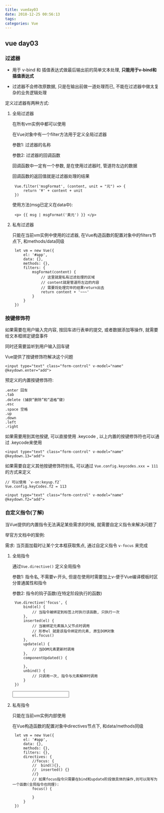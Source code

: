 ```yaml
---
title: vueday03
date: 2018-12-25 00:56:13
tags:
categories: Vue
---
```



## vue day03 ##

### 过滤器 ###

- 用于 v-bind 和 插值表达式做最后输出前的简单文本处理, **只能用于v-bind和插值表达式**

- 过滤器不会修改原数据, 只是在输出前做一道处理而已, 不能在过滤器中做太复杂的业务逻辑处理

定义过滤器有两种方式:

1. 全局过滤器

	在所有vm实例中都可以使用

	在Vue对象中有一个filter方法用于定义全局过滤器

	参数1: 过滤器的名称

	参数2: 过滤器的回调函数

	回调函数中一定有一个参数, 是在使用过滤器时, 管道符左边的数据

	回调函数的返回值就是过滤器处理的结果

		Vue.filter('msgFormat', (content, unit = "元") => {
			return '¥' + content + unit
		})

	使用方法(msg已定义在data中):

		<p> {{ msg | msgFormat('美元') }} </p>

2. 私有过滤器

	只能在当前vm实例中使用的过滤器, 在Vue构造函数的配置对象中的filters节点下, 和methods/data同级

		let vm = new Vue({
			el: '#app',
			data: {},
			methods: {},
			filters: {
				msgFormat(content) {
					// 这里就是私有过滤处理的区域
					// content就是管道符左边的内容
					// 需要将处理完毕的结果return出去
					return content + '~~~'
				}
			}
		})

### 按键修饰符 ###

如果需要在用户输入完内容, 按回车进行表单的提交, 或者数据添加等操作, 就需要给文本框绑定键盘事件

同时还需要监听到用户输入回车键

Vue提供了按键修饰符解决这个问题

	<input type="text" class="form-control" v-model="name" @keydown.enter="add">

预定义的内置按键修饰符:

	.enter 回车
	.tab 
	.delete (捕获“删除”和“退格”键)
	.esc
	.space 空格
	.up
	.down
	.left
	.right

如果需要用到其他按键, 可以直接使用 .keycode , 以上内置的按键修饰符也可以通过 .keycode来使用

	<input type="text" class="form-control" v-model="name" @keydown.13="add">

如果需要自定义其他按键修饰符别名, 可以通过 `Vue.config.keycodes.xxx = 111` 的方式来定义

	// 可以使用 `v-on:keyup.f2`
	Vue.config.keyCodes.f2 = 113

	<input type="text" class="form-control" v-model="name" @keydown.f2="add">

### 自定义指令(了解) ###

当Vue提供的内置指令无法满足某些需求的时候, 就需要自定义指令来解决问题了

举官方文档中的案例:

需求: 当页面加载时让某个文本框获取焦点, 通过自定义指令 `v-focus` 来完成

1. 全局指令

	通过`Vue.directive()` 定义全局指令

	参数1: 指令名, 不需要v-开头, 但是在使用时需要加上v-便于Vue编译模板时区分普通属性和指令

	参数2: 指令的钩子函数(在特定阶段执行的函数)

		Vue.directive('focus', {
			bind(el) {
				// 当指令被绑定到标签上时执行该函数, 只执行一次
			},
			inserted(el) {
				// 当被绑定元素插入父节点时调用
				// 形参el 就是该指令绑定的元素, 原生DOM对象
				el.focus()
			},
			update(el) {
				// 当DOM元素更新时调用
			},
			componentUpdated() {
				
			},
			unbind() {
				// 只调用一次, 指令与元素解绑时调用
			}
		})

	<input type="text" v-focus />

2. 私有指令

	只能在当前vm实例内部使用

	在Vue构造函数的配置对象中directives节点下, 和data/methods同级

		let vm = new Vue({
			el: '#app',
			data: {},
			methods: {},
			filters: {},
			directives: {
				//focus: {
				//	bind(){},
				//	inserted() {}
				//}
				// 如果focus指令只需要在bind和update阶段做具体的操作,则可以简写为一个函数(全局指令也同理):
				focus() {

				}
			}
		})



